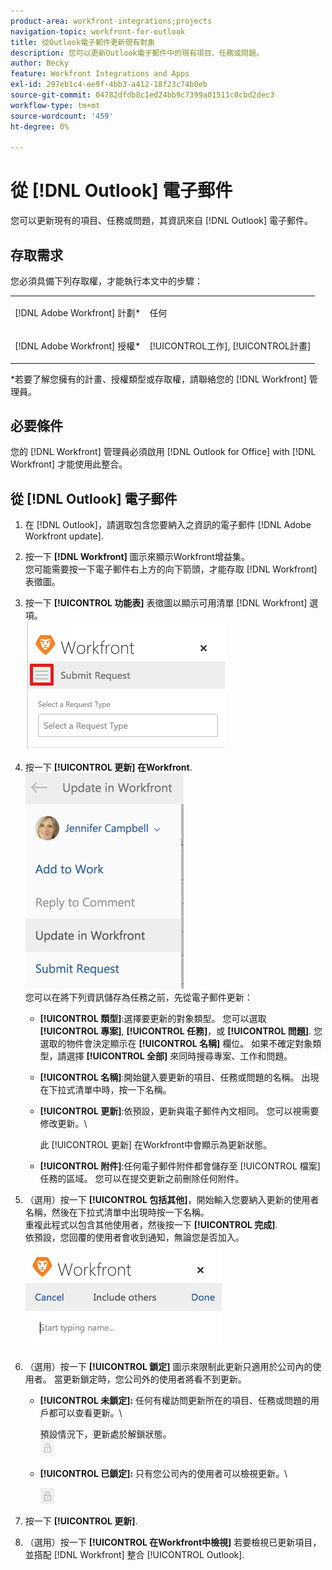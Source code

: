 ```yaml
---
product-area: workfront-integrations;projects
navigation-topic: workfront-for-outlook
title: 從Outlook電子郵件更新現有對象
description: 您可以更新Outlook電子郵件中的現有項目、任務或問題。
author: Becky
feature: Workfront Integrations and Apps
exl-id: 297eb1c4-ee9f-4bb3-a412-18f23c74b0eb
source-git-commit: 04782dfdb8c1ed24bb9c7399a01511c0cbd2dec3
workflow-type: tm+mt
source-wordcount: '459'
ht-degree: 0%

---
```


# 從 [!DNL Outlook] 電子郵件

您可以更新現有的項目、任務或問題，其資訊來自 [!DNL Outlook] 電子郵件。

## 存取需求

您必須具備下列存取權，才能執行本文中的步驟：

<table style="table-layout:auto"> 
 <col> 
 <col> 
 <tbody> 
  <tr> 
   <td role="rowheader">[!DNL Adobe Workfront] 計劃*</td> 
   <td> <p>任何</p> </td> 
  </tr> 
  <tr> 
   <td role="rowheader">[!DNL Adobe Workfront] 授權*</td> 
   <td> <p>[!UICONTROL工作], [!UICONTROL計畫]</p> </td> 
  </tr> 
 </tbody> 
</table>

&#42;若要了解您擁有的計畫、授權類型或存取權，請聯絡您的 [!DNL Workfront] 管理員。

## 必要條件

您的 [!DNL Workfront] 管理員必須啟用 [!DNL Outlook for Office] with [!DNL Workfront] 才能使用此整合。

## 從 [!DNL Outlook] 電子郵件

1. 在 [!DNL Outlook]，請選取包含您要納入之資訊的電子郵件 [!DNL Adobe Workfront update].
1. 按一下 **[!DNL Workfront]** 圖示來顯示Workfront增益集。\
   您可能需要按一下電子郵件右上方的向下箭頭，才能存取 [!DNL Workfront] 表徵圖。

1. 按一下 **[!UICONTROL 功能表]** 表徵圖以顯示可用清單 [!DNL Workfront] 選項。\
   ![o365_addin_menu_icon.png](assets/o365-addin-menu-icon.png)

1. 按一下 **[!UICONTROL 更新] 在Workfront**.\
   ![outlook_Update_in_workfront_menu.png](assets/outlook-update-in-workfront-menu-253x345.png)\
   您可以在將下列資訊儲存為任務之前，先從電子郵件更新：

   * **[!UICONTROL 類型]**:選擇要更新的對象類型。 您可以選取 **[!UICONTROL 專案]**, **[!UICONTROL 任務]**，或 **[!UICONTROL 問題]**. 您選取的物件會決定顯示在 **[!UICONTROL 名稱]** 欄位。 如果不確定對象類型，請選擇 **[!UICONTROL 全部]** 來同時搜尋專案、工作和問題。

   * **[!UICONTROL 名稱]**:開始鍵入要更新的項目、任務或問題的名稱。 出現在下拉式清單中時，按一下名稱。
   * **[!UICONTROL 更新]**:依預設，更新與電子郵件內文相同。 您可以視需要修改更新。\

      此 [!UICONTROL 更新] 在Workfront中會顯示為更新狀態。

   * **[!UICONTROL 附件]**:任何電子郵件附件都會儲存至 [!UICONTROL 檔案] 任務的區域。 您可以在提交更新之前刪除任何附件。

1. （選用）按一下 **[!UICONTROL 包括其他]**，開始輸入您要納入更新的使用者名稱，然後在下拉式清單中出現時按一下名稱。\
   重複此程式以包含其他使用者，然後按一下 **[!UICONTROL 完成]**.\
   依預設，您回覆的使用者會收到通知，無論您是否加入。\
   ![o365_addin_includeothers.png](assets/o365-addin-includeothers.png)

1. （選用）按一下 **[!UICONTROL 鎖定]** 圖示來限制此更新只適用於公司內的使用者。 當更新鎖定時，您公司外的使用者將看不到更新。

   * **[!UICONTROL 未鎖定]:** 任何有權訪問更新所在的項目、任務或問題的用戶都可以查看更新。\

      預設情況下，更新處於解鎖狀態。\
      ![o365_addin_unlock.png](assets/o365-addin-unlock.png)

   * **[!UICONTROL 已鎖定]:** 只有您公司內的使用者可以檢視更新。\

      ![o365_addin_lock.png](assets/o365-addin-lock.png)

1. 按一下 **[!UICONTROL 更新]**.
1. （選用）按一下 **[!UICONTROL 在Workfront中檢視]** 若要檢視已更新項目，並搭配 [!DNL Workfront] 整合 [!UICONTROL Outlook].
